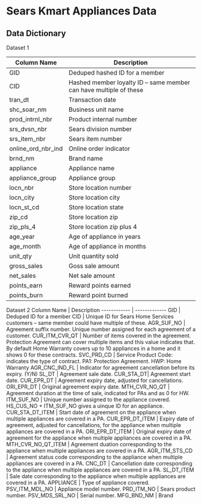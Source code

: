 # Sears Kmart Appliances Data

## Data Dictionary

Dataset 1

Column Name | Description
------------ | -------------
GID | Deduped hashed ID for a member
CID | Hashed member loyalty ID – same member can have multiple of these
tran_dt | Transaction date
shc_soar_nm | Business unit name
prod_intrnl_nbr | Product internal number
srs_dvsn_nbr | Sears division number
srs_item_nbr | Sears item number
online_ord_nbr_ind | Online order indicator
brnd_nm | Brand name
appliance | Appliance name
appliance_group | Appliance group
locn_nbr | Store location number
locn_city | Store location city
locn_st_cd | Store location state
zip_cd | Store location zip
zip_pls_4 | Store location zip plus 4
age_year | Age of appliance in years
age_month | Age of appliance in months
unit_qty | Unit quantity sold
gross_sales | Goss sale amount
net_sales | Net sale amount
points_earn | Reward points earned
points_burn | Reward point burned


Dataset 2
Column Name | Description
------------ | -------------
GID | Deduped ID for a member
CID | Unique ID for Sears Home Services customers – same member could have multiple of these.
AGR_SUF_NO | Agreement suffix number. Unique number assigned for each agreement of a customer.
CUR_ITM_CVR_QT | Number of items covered in the agreement. Protection Agreement can cover multiple items and this value indicates that. By default Home Warranty covers up to 10 appliances in a home and it shows 0 for these contracts.
SVC_PRD_CD | Service Product Code: indicates the type of contract. PA1: Protection Agreement. HWP: Home Warranty
AGR_CNC_IND_FL | Indicator for agreement cancellation before its expiry. (Y/N)
SL_DT | Agreement sale date.
CUR_STA_DT| Agreement start date.
CUR_EPR_DT | Agreement expiry date, adjusted for cancellations.
ORI_EPR_DT | Original agreement expiry date.
MTH_CVR_NO_QT | Agreement duration at the time of sale, indicated for PAs and as 0 for HW.
ITM_SUF_NO | Unique number assigned to the appliance covered. HS_CUS_NO + ITM_SUF_NO gives a uinque ID for an appliance.
CUR_STA_DT_ITEM | Start date of agreement on the appliance when multiple appliances are covered in a PA.
CUR_EPR_DT_ITEM | Expiry date of agreement, adjusted for cancellations, for the appliance when multiple appliances are covered in a PA.
ORI_EPR_DT_ITEM | Original expiry date of agreement for the appliance when multiple appliances are covered in a PA.
MTH_CVR_NO_QT_ITEM | Agreement duation corresponding to the appliance when multiple appliances are covered in a PA.
AGR_ITM_STS_CD | Agreement status code corresponding to the appliance when multiple appliances are covered in a PA.
CNC_DT | Cancellation date corresponding to the appliance when multiple appliances are covered in a PA.
SL_DT_ITEM | Sale date corresponding to the appliance when multiple appliances are covered in a PA.
APPLIANCE | Type of appliance covered.
PSV_ITM_MDL_NO | Appliance model number.
PRD_ITM_NO | Sears product number.
PSV_MDS_SRL_NO | Serial number.
MFG_BND_NM | Brand




